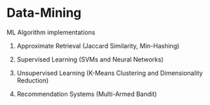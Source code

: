 # Data-Mining
ML Algorithm implementations 


1. Approximate Retrieval (Jaccard Similarity, Min-Hashing)

2. Supervised Learning (SVMs and Neural Networks)

3. Unsupervised Learning (K-Means Clustering and Dimensionality Reduction)

4. Recommendation Systems (Multi-Armed Bandit)
